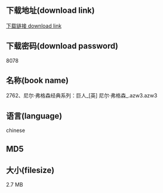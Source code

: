 ## 下载地址(download link)
[下载链接 download link](https://tutu365.netlify.app/?s=2762%E3%80%81%E5%B0%BC%E5%B0%94%C2%B7%E5%BC%97%E6%A0%BC%E6%A3%AE%E7%BB%8F%E5%85%B8%E7%B3%BB%E5%88%97%EF%BC%9A%E5%B7%A8%E4%BA%BA_%5B%E8%8B%B1%5D+%E5%B0%BC%E5%B0%94%C2%B7%E5%BC%97%E6%A0%BC%E6%A3%AE_.azw3)

## 下载密码(download password)
8078

## 名称(book name)
2762、尼尔·弗格森经典系列：巨人_[英] 尼尔·弗格森_.azw3.azw3

## 语言(language)
chinese

## MD5


## 大小(filesize)
2.7 MB
